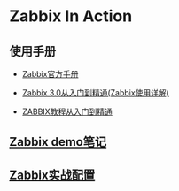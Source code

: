 
Zabbix In Action
===

使用手册
---

- [Zabbix官方手册](https://www.zabbix.com/documentation/3.4/zh/manual)

- [Zabbix 3.0从入门到精通(Zabbix使用详解)](http://www.cnblogs.com/clsn/p/7885990.html)

- [ZABBIX教程从入门到精通](http://www.ttlsa.com/zabbix/follow-ttlsa-to-study-zabbix/)

[Zabbix demo笔记](https://www.notion.so/Zabbix-Introduction-89242b87d7b5400ba580971cb6c0f8d0)
---

[Zabbix实战配置](https://github.com/Charles-Miao/Server-Monitoring/tree/master/Ver2.0/zabbix)
---